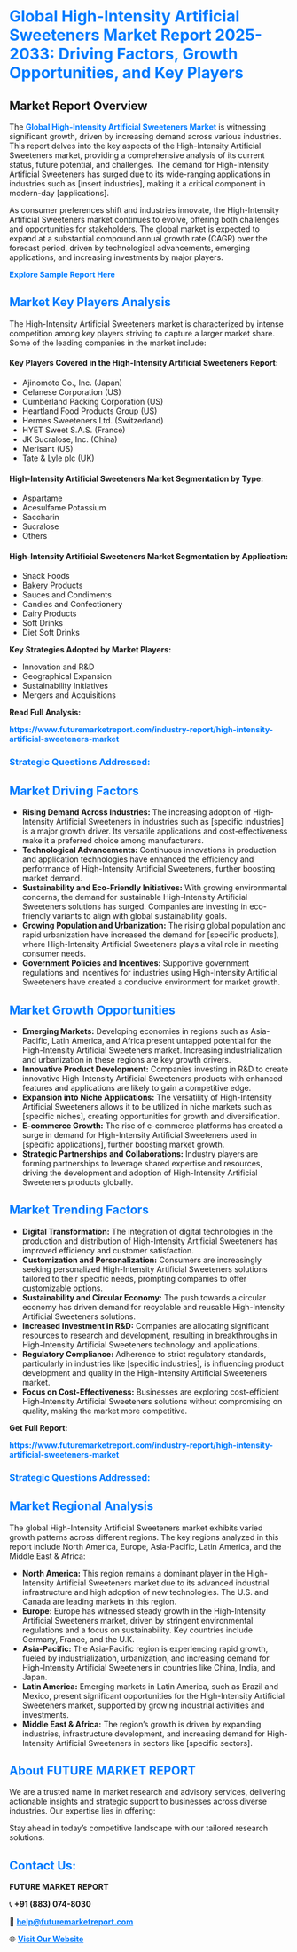 <h1 style="color: #007BFF;">Global High-Intensity Artificial Sweeteners Market Report 2025-2033: Driving Factors, Growth Opportunities, and Key Players</h1>

<section id="overview">
<h2>Market Report Overview</h2>
<p>The <a href="https://www.futuremarketreport.com/industry-report/high-intensity-artificial-sweeteners-market" style="color: #007BFF; text-decoration: none;"><strong>Global High-Intensity Artificial Sweeteners Market</strong></a> is witnessing significant growth, driven by increasing demand across various industries. This report delves into the key aspects of the High-Intensity Artificial Sweeteners market, providing a comprehensive analysis of its current status, future potential, and challenges. The demand for High-Intensity Artificial Sweeteners has surged due to its wide-ranging applications in industries such as [insert industries], making it a critical component in modern-day [applications].</p>
<p>As consumer preferences shift and industries innovate, the High-Intensity Artificial Sweeteners market continues to evolve, offering both challenges and opportunities for stakeholders. The global market is expected to expand at a substantial compound annual growth rate (CAGR) over the forecast period, driven by technological advancements, emerging applications, and increasing investments by major players.</p>
</section>

<section id="overview">
<p><a href="https://www.futuremarketreport.com/request-sample/reportId=44307" style="color: #007BFF; text-decoration: none;"><strong>Explore Sample Report Here</strong></a></p>
</section>

<section id="key-players">
<h2 style="color: #007BFF;">Market Key Players Analysis</h2>
<p>The High-Intensity Artificial Sweeteners market is characterized by intense competition among key players striving to capture a larger market share. Some of the leading companies in the market include:</p>
<h4>Key Players Covered in the High-Intensity Artificial Sweeteners Report:</h4>
<ul><li>Ajinomoto Co., Inc. (Japan)</li><li>Celanese Corporation (US)</li><li>Cumberland Packing Corporation (US)</li><li>Heartland Food Products Group (US)</li><li>Hermes Sweeteners Ltd. (Switzerland)</li><li>HYET Sweet S.A.S. (France)</li><li>JK Sucralose, Inc. (China)</li><li>Merisant (US)</li><li>Tate &amp; Lyle plc (UK)</li></ul>
<h4>High-Intensity Artificial Sweeteners Market Segmentation by Type:</h4>
<ul><li>Aspartame</li><li>Acesulfame Potassium</li><li>Saccharin</li><li>Sucralose</li><li>Others</li></ul>

<h4>High-Intensity Artificial Sweeteners Market Segmentation by Application:</h4>
<ul><li>Snack Foods</li><li>Bakery Products</li><li>Sauces and Condiments</li><li>Candies and Confectionery</li><li>Dairy Products</li><li>Soft Drinks</li><li>Diet Soft Drinks</li></ul>
<p><strong>Key Strategies Adopted by Market Players:</strong></p>
<ul>
<li>Innovation and R&D</li>
<li>Geographical Expansion</li>
<li>Sustainability Initiatives</li>
<li>Mergers and Acquisitions</li>
</ul>
</section>

<section>
<p><strong>Read Full Analysis: </strong></p><a href="https://www.futuremarketreport.com/industry-report/high-intensity-artificial-sweeteners-market" style="color: #007BFF; text-decoration: none;"><strong>https://www.futuremarketreport.com/industry-report/high-intensity-artificial-sweeteners-market</strong></a>
<h3 style="color: #007BFF;">Strategic Questions Addressed:</h3>
</section>

<section id="driving-factors">
<h2 style="color: #007BFF;">Market Driving Factors</h2>
<ul>
<li><strong>Rising Demand Across Industries:</strong> The increasing adoption of High-Intensity Artificial Sweeteners in industries such as [specific industries] is a major growth driver. Its versatile applications and cost-effectiveness make it a preferred choice among manufacturers.</li>
<li><strong>Technological Advancements:</strong> Continuous innovations in production and application technologies have enhanced the efficiency and performance of High-Intensity Artificial Sweeteners, further boosting market demand.</li>
<li><strong>Sustainability and Eco-Friendly Initiatives:</strong> With growing environmental concerns, the demand for sustainable High-Intensity Artificial Sweeteners solutions has surged. Companies are investing in eco-friendly variants to align with global sustainability goals.</li>
<li><strong>Growing Population and Urbanization:</strong> The rising global population and rapid urbanization have increased the demand for [specific products], where High-Intensity Artificial Sweeteners plays a vital role in meeting consumer needs.</li>
<li><strong>Government Policies and Incentives:</strong> Supportive government regulations and incentives for industries using High-Intensity Artificial Sweeteners have created a conducive environment for market growth.</li>
</ul>
</section>

<section id="growth-opportunities">
<h2 style="color: #007BFF;">Market Growth Opportunities</h2>
<ul>
<li><strong>Emerging Markets:</strong> Developing economies in regions such as Asia-Pacific, Latin America, and Africa present untapped potential for the High-Intensity Artificial Sweeteners market. Increasing industrialization and urbanization in these regions are key growth drivers.</li>
<li><strong>Innovative Product Development:</strong> Companies investing in R&D to create innovative High-Intensity Artificial Sweeteners products with enhanced features and applications are likely to gain a competitive edge.</li>
<li><strong>Expansion into Niche Applications:</strong> The versatility of High-Intensity Artificial Sweeteners allows it to be utilized in niche markets such as [specific niches], creating opportunities for growth and diversification.</li>
<li><strong>E-commerce Growth:</strong> The rise of e-commerce platforms has created a surge in demand for High-Intensity Artificial Sweeteners used in [specific applications], further boosting market growth.</li>
<li><strong>Strategic Partnerships and Collaborations:</strong> Industry players are forming partnerships to leverage shared expertise and resources, driving the development and adoption of High-Intensity Artificial Sweeteners products globally.</li>
</ul>
</section>

<section id="trending-factors">
<h2 style="color: #007BFF;">Market Trending Factors</h2>
<ul>
<li><strong>Digital Transformation:</strong> The integration of digital technologies in the production and distribution of High-Intensity Artificial Sweeteners has improved efficiency and customer satisfaction.</li>
<li><strong>Customization and Personalization:</strong> Consumers are increasingly seeking personalized High-Intensity Artificial Sweeteners solutions tailored to their specific needs, prompting companies to offer customizable options.</li>
<li><strong>Sustainability and Circular Economy:</strong> The push towards a circular economy has driven demand for recyclable and reusable High-Intensity Artificial Sweeteners solutions.</li>
<li><strong>Increased Investment in R&D:</strong> Companies are allocating significant resources to research and development, resulting in breakthroughs in High-Intensity Artificial Sweeteners technology and applications.</li>
<li><strong>Regulatory Compliance:</strong> Adherence to strict regulatory standards, particularly in industries like [specific industries], is influencing product development and quality in the High-Intensity Artificial Sweeteners market.</li>
<li><strong>Focus on Cost-Effectiveness:</strong> Businesses are exploring cost-efficient High-Intensity Artificial Sweeteners solutions without compromising on quality, making the market more competitive.</li>
</ul>
</section>

<section>
<p><strong>Get Full Report: </strong></p><a href="https://www.futuremarketreport.com/industry-report/high-intensity-artificial-sweeteners-market" style="color: #007BFF; text-decoration: none;"><strong>https://www.futuremarketreport.com/industry-report/high-intensity-artificial-sweeteners-market</strong></a>
<h3 style="color: #007BFF;">Strategic Questions Addressed:</h3>
</section>


<section id="regional-analysis">
<h2 style="color: #007BFF;">Market Regional Analysis</h2>
<p>The global High-Intensity Artificial Sweeteners market exhibits varied growth patterns across different regions. The key regions analyzed in this report include North America, Europe, Asia-Pacific, Latin America, and the Middle East & Africa:</p>
<ul>
<li><strong>North America:</strong> This region remains a dominant player in the High-Intensity Artificial Sweeteners market due to its advanced industrial infrastructure and high adoption of new technologies. The U.S. and Canada are leading markets in this region.</li>
<li><strong>Europe:</strong> Europe has witnessed steady growth in the High-Intensity Artificial Sweeteners market, driven by stringent environmental regulations and a focus on sustainability. Key countries include Germany, France, and the U.K.</li>
<li><strong>Asia-Pacific:</strong> The Asia-Pacific region is experiencing rapid growth, fueled by industrialization, urbanization, and increasing demand for High-Intensity Artificial Sweeteners in countries like China, India, and Japan.</li>
<li><strong>Latin America:</strong> Emerging markets in Latin America, such as Brazil and Mexico, present significant opportunities for the High-Intensity Artificial Sweeteners market, supported by growing industrial activities and investments.</li>
<li><strong>Middle East & Africa:</strong> The region’s growth is driven by expanding industries, infrastructure development, and increasing demand for High-Intensity Artificial Sweeteners in sectors like [specific sectors].</li>
</ul>
</section>

<footer>
<h2 style="color: #007BFF;">About FUTURE MARKET REPORT</h2>
<p>We are a trusted name in market research and advisory services, delivering actionable insights and strategic support to businesses across diverse industries. Our expertise lies in offering:</p>

<p>Stay ahead in today’s competitive landscape with our tailored research solutions.</p>

<h2 style="color: #007BFF;">Contact Us:</h2>
<p><strong>FUTURE MARKET REPORT</strong></p>
<p>📞 <strong>+91 (883) 074-8030</strong></p>
<p>📧 <strong><a href="mailto:help@futuremarketreport.com" style="color: #007BFF;">help@futuremarketreport.com</a></strong></p>
<p>🌐 <strong><a href="https://www.futuremarketreport.com/" style="color: #007BFF;">Visit Our Website</a></strong></p>
</footer>